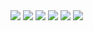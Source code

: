 <img src="https://img.shields.io/badge/Salesforce-000000?logo=Salesforce&logoColor=0d9dda&style=plastic">

<img src="https://img.shields.io/badge/Salesforce-000000?logo=Salesforce&logoColor=0d9dda&style=flat">
<img src="https://img.shields.io/badge/JavaScript-ffffff?logo=JavaScript&logoColor=F7DF1E&style=flat">

<img src="https://img.shields.io/badge/Salesforce-000000?logo=Salesforce&logoColor=0d9dda&style=flat-square">
<img src="https://img.shields.io/badge/Salesforce-000000?logo=Salesforce&logoColor=0d9dda&style=for-the-badge">
<img src="https://img.shields.io/badge/Salesforce-000000?logo=Salesforce&logoColor=0d9dda&style=social">
